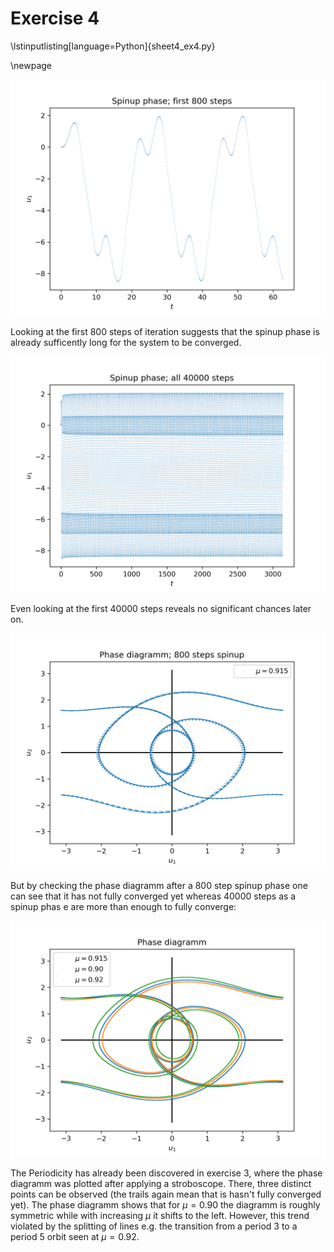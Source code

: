 # Exercise 4

\lstinputlisting[language=Python]{sheet4_ex4.py}

\newpage

![](sheet4_ex4_trajectory_begin.png)

Looking at the first 800 steps of iteration suggests that the
spinup phase is already sufficently long for the system to be converged.

![](sheet4_ex4_trajectory.png)

Even looking at the first 40000 steps reveals no significant chances later on.

![](sheet4_ex4_phase800.png)

But by checking the phase diagramm after a 800 step spinup phase one can see
that it has not fully converged yet whereas 40000 steps as a spinup phas
e are more than enough to fully converge:

![](sheet4_ex4_phase.png)

The Periodicity has already been discovered in exercise 3, where the phase
diagramm was plotted after applying a stroboscope.
There, three distinct points can be observed (the trails again mean that 
is hasn't fully converged yet).
The phase diagramm shows that for $\mu=0.90$ the diagramm is roughly symmetric
while with increasing $\mu$ it shifts to the left. However, this trend violated
by the splitting of lines e.g. the transition from a period 3 to a
period 5 orbit seen at $\mu=0.92$.
